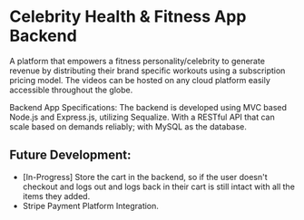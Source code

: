 # Celebrity Health & Fitness App Backend

A platform that empowers a fitness personality/celebrity to generate revenue by distributing their brand specific workouts using a subscription pricing model. The videos can be hosted on any cloud platform easily accessible throughout the globe.

Backend App Specifications: The backend is developed using MVC based Node.js and Express.js, utilizing Sequalize. With a RESTful API that can scale based on demands reliably; with MySQL as the database.

## Future Development:
- [In-Progress] Store the cart in the backend, so if the user doesn't checkout and logs out and logs back in their cart is still intact with all the items they added. 
- Stripe Payment Platform Integration.
